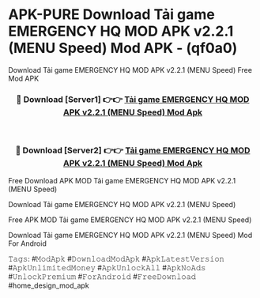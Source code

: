 # APK-PURE Download Tải game EMERGENCY HQ MOD APK v2.2.1 (MENU Speed) Mod APK - (qf0a0)
Download Tải game EMERGENCY HQ MOD APK v2.2.1 (MENU Speed) Free Mod APK

<div align="center">
<h3>🔴 Download [Server1] 👉👉 <a href="https://apk-comot.site?title=Tải_game_EMERGENCY_HQ_MOD_APK_v2.2.1_(MENU_Speed)">Tải game EMERGENCY HQ MOD APK v2.2.1 (MENU Speed) Mod Apk</a></h3><br>

<h3>🔴 Download [Server2] 👉👉 <a href="https://apk-comot.site?title=Tải_game_EMERGENCY_HQ_MOD_APK_v2.2.1_(MENU_Speed)">Tải game EMERGENCY HQ MOD APK v2.2.1 (MENU Speed) Mod Apk</a></h3>
</div>


Free Download APK MOD Tải game EMERGENCY HQ MOD APK v2.2.1 (MENU Speed)

Download Tải game EMERGENCY HQ MOD APK v2.2.1 (MENU Speed) 

Free APK MOD Tải game EMERGENCY HQ MOD APK v2.2.1 (MENU Speed) 

Download Tải game EMERGENCY HQ MOD APK v2.2.1 (MENU Speed) Mod For Android

𝚃𝚊𝚐𝚜: #𝙼𝚘𝚍𝙰𝚙𝚔 #𝙳𝚘𝚠𝚗𝚕𝚘𝚊𝚍𝙼𝚘𝚍𝙰𝚙𝚔 #𝙰𝚙𝚔𝙻𝚊𝚝𝚎𝚜𝚝𝚅𝚎𝚛𝚜𝚒𝚘𝚗 #𝙰𝚙𝚔𝚄𝚗𝚕𝚒𝚖𝚒𝚝𝚎𝚍𝙼𝚘𝚗𝚎𝚢 #𝙰𝚙𝚔𝚄𝚗𝚕𝚘𝚌𝚔𝙰𝚕𝚕 #𝙰𝚙𝚔𝙽𝚘𝙰𝚍𝚜 #𝚄𝚗𝚕𝚘𝚌𝚔𝙿𝚛𝚎𝚖𝚒𝚞𝚖 #𝙵𝚘𝚛𝙰𝚗𝚍𝚛𝚘𝚒𝚍 #𝙵𝚛𝚎𝚎𝙳𝚘𝚠𝚗𝚕𝚘𝚊𝚍 #home_design_mod_apk